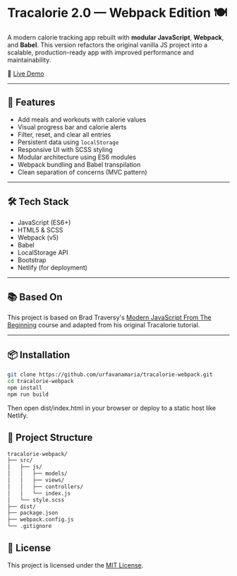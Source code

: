 # Tracalorie 2.0 — Webpack Edition 🍽️

A modern calorie tracking app rebuilt with **modular JavaScript**, **Webpack**, and **Babel**. This version refactors the original vanilla JS project into a scalable, production-ready app with improved performance and maintainability.

🔗 [Live Demo](https://tracalorie2-webpack.netlify.app)


---

## 🚀 Features

- Add meals and workouts with calorie values
- Visual progress bar and calorie alerts
- Filter, reset, and clear all entries
- Persistent data using `localStorage`
- Responsive UI with SCSS styling
- Modular architecture using ES6 modules
- Webpack bundling and Babel transpilation
- Clean separation of concerns (MVC pattern)

---

## 🛠️ Tech Stack

- JavaScript (ES6+)
- HTML5 & SCSS
- Webpack (v5)
- Babel
- LocalStorage API
- Bootstrap 
- Netlify (for deployment)

---

## 📚 Based On

This project is based on Brad Traversy's [Modern JavaScript From The Beginning](https://www.udemy.com/course/modern-javascript-from-the-beginning/learn/lecture/37196408#overview) course and adapted from his original Tracalorie tutorial.

---

## 📦 Installation

```bash
git clone https://github.com/urfavanamaria/tracalorie-webpack.git
cd tracalorie-webpack
npm install
npm run build
```
Then open dist/index.html in your browser or deploy to a static host like Netlify.

## 📁 Project Structure

``` bash
tracalorie-webpack/
├── src/
│   ├── js/
│   │   ├── models/
│   │   ├── views/
│   │   ├── controllers/
│   │   └── index.js
│   └── style.scss
├── dist/
├── package.json
├── webpack.config.js
└── .gitignore
```
## 📄 License

This project is licensed under the [MIT License](LICENSE).
